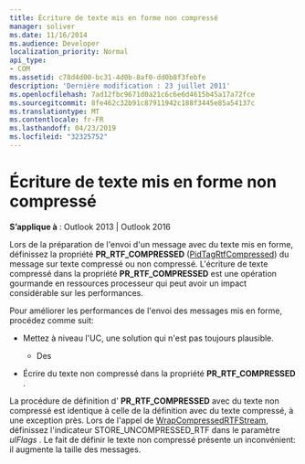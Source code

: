 ```yaml
---
title: Écriture de texte mis en forme non compressé
manager: soliver
ms.date: 11/16/2014
ms.audience: Developer
localization_priority: Normal
api_type:
- COM
ms.assetid: c78d4d00-bc31-4d0b-8af0-dd0b8f3febfe
description: 'Dernière modification : 23 juillet 2011'
ms.openlocfilehash: 7ad12fbc9671d0a21c6c6e6d4615b45a17a72fce
ms.sourcegitcommit: 8fe462c32b91c87911942c188f3445e85a54137c
ms.translationtype: MT
ms.contentlocale: fr-FR
ms.lasthandoff: 04/23/2019
ms.locfileid: "32325752"
---
```

# <a name="writing-uncompressed-formatted-text"></a>Écriture de texte mis en forme non compressé

  
  
**S’applique à** : Outlook 2013 | Outlook 2016 
  
Lors de la préparation de l'envoi d'un message avec du texte mis en forme, définissez la propriété **PR_RTF_COMPRESSED** ([PidTagRtfCompressed](pidtagrtfcompressed-canonical-property.md)) du message sur texte compressé ou non compressé. L'écriture de texte compressé dans la propriété **PR_RTF_COMPRESSED** est une opération gourmande en ressources processeur qui peut avoir un impact considérable sur les performances. 
  
Pour améliorer les performances de l'envoi des messages mis en forme, procédez comme suit:
  
- Mettez à niveau l'UC, une solution qui n'est pas toujours plausible.
    
    - Des
    
- Écrire du texte non compressé dans la propriété **PR_RTF_COMPRESSED** . 
    
La procédure de définition d' **PR_RTF_COMPRESSED** avec du texte non compressé est identique à celle de la définition avec du texte compressé, à une exception près. Lors de l'appel de [WrapCompressedRTFStream](wrapcompressedrtfstream.md), définissez l'indicateur STORE_UNCOMPRESSED_RTF dans le paramètre _ulFlags_ . Le fait de définir le texte non compressé présente un inconvénient: il augmente la taille des messages. 
  

